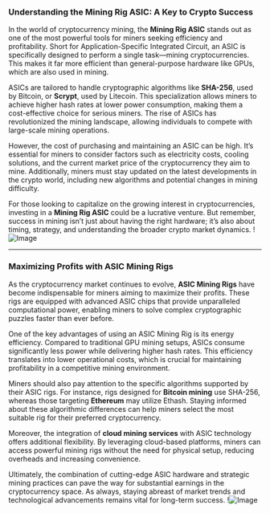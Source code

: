 ### Understanding the Mining Rig ASIC: A Key to Crypto Success

In the world of cryptocurrency mining, the **Mining Rig ASIC** stands out as one of the most powerful tools for miners seeking efficiency and profitability. Short for Application-Specific Integrated Circuit, an ASIC is specifically designed to perform a single task—mining cryptocurrencies. This makes it far more efficient than general-purpose hardware like GPUs, which are also used in mining.

ASICs are tailored to handle cryptographic algorithms like **SHA-256**, used by Bitcoin, or **Scrypt**, used by Litecoin. This specialization allows miners to achieve higher hash rates at lower power consumption, making them a cost-effective choice for serious miners. The rise of ASICs has revolutionized the mining landscape, allowing individuals to compete with large-scale mining operations.

However, the cost of purchasing and maintaining an ASIC can be high. It’s essential for miners to consider factors such as electricity costs, cooling solutions, and the current market price of the cryptocurrency they aim to mine. Additionally, miners must stay updated on the latest developments in the crypto world, including new algorithms and potential changes in mining difficulty.

For those looking to capitalize on the growing interest in cryptocurrencies, investing in a **Mining Rig ASIC** could be a lucrative venture. But remember, success in mining isn’t just about having the right hardware; it’s also about timing, strategy, and understanding the broader crypto market dynamics. !![Image](https://github.com/user-attachments/assets/590b50a7-4459-4e76-8a31-559aed223621)

---

### Maximizing Profits with ASIC Mining Rigs

As the cryptocurrency market continues to evolve, **ASIC Mining Rigs** have become indispensable for miners aiming to maximize their profits. These rigs are equipped with advanced ASIC chips that provide unparalleled computational power, enabling miners to solve complex cryptographic puzzles faster than ever before.

One of the key advantages of using an ASIC Mining Rig is its energy efficiency. Compared to traditional GPU mining setups, ASICs consume significantly less power while delivering higher hash rates. This efficiency translates into lower operational costs, which is crucial for maintaining profitability in a competitive mining environment.

Miners should also pay attention to the specific algorithms supported by their ASIC rigs. For instance, rigs designed for **Bitcoin mining** use SHA-256, whereas those targeting **Ethereum** may utilize Ethash. Staying informed about these algorithmic differences can help miners select the most suitable rig for their preferred cryptocurrency.

Moreover, the integration of **cloud mining services** with ASIC technology offers additional flexibility. By leveraging cloud-based platforms, miners can access powerful mining rigs without the need for physical setup, reducing overheads and increasing convenience.

Ultimately, the combination of cutting-edge ASIC hardware and strategic mining practices can pave the way for substantial earnings in the cryptocurrency space. As always, staying abreast of market trends and technological advancements remains vital for long-term success. !![Image](https://github.com/user-attachments/assets/590b50a7-4459-4e76-8a31-559aed223621)
